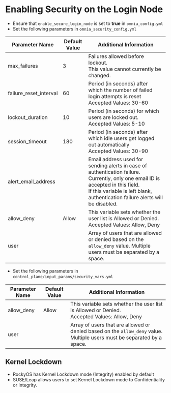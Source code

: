 # Enabling Security on the Login Node 

* Ensure that `enable_secure_login_node` is set to **true** in `omnia_config.yml`
* Set the following parameters in `omnia_security_config.yml`

|  Parameter Name        |  Default Value  |  Additional Information                                                                                                                                          |
|------------------------|-----------------|------------------------------------------------------------------------------------------------------------------------------------------------------------------|
| max_failures           | 3               | Failures allowed before lockout. <br> This value cannot currently   be changed.                                                                                  |
| failure_reset_interval | 60              | Period (in seconds) after which the number of failed login attempts is   reset <br> Accepted Values: 30-60                                                       |
| lockout_duration       | 10              | Period (in seconds) for which users are locked out. <br> Accepted   Values: 5-10                                                                                 |
| session_timeout        | 180             | Period (in seconds) after which idle users get logged out automatically   <br> Accepted Values: 30-90                                                            |
| alert_email_address    |                 | Email address used for sending alerts in case of authentication failure. Currently, only one email ID is accepted in this field.   <br> If this variable is left blank, authentication failure alerts will   be disabled. |
| allow_deny             | Allow           | This variable sets whether the user list is Allowed or Denied. <br>   Accepted Values: Allow, Deny                                                               |
| user                   |                 | Array of users that are allowed or denied based on the `allow_deny`   value. Multiple users must be separated by a space.                                        |

* Set the following parameters in `control_plane/input_params/security_vars.yml`

|  Parameter Name        |  Default Value  |  Additional Information                                                                                                                                          |
|------------------------|-----------------|------------------------------------------------------------------------------------------------------------------------------------------------------------------|
| allow_deny             | Allow           | This variable sets whether the user list is Allowed or Denied. <br>   Accepted Values: Allow, Deny                                                               |
| user                   |                 | Array of users that are allowed or denied based on the `allow_deny`   value. Multiple users must be separated by a space.                                        |


## Kernel Lockdown

* RockyOS has Kernel Lockdown mode (Integrity) enabled by default
* SUSE/Leap allows users to set Kernel Lockdown mode to Confidentiality or Integrity.
